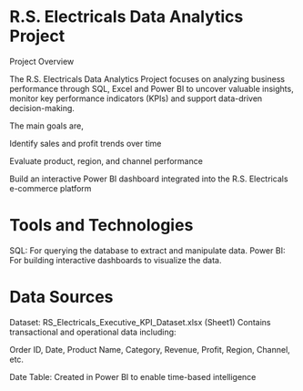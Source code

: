 # R.S. Electricals Data Analytics Project


Project Overview

The R.S. Electricals Data Analytics Project focuses on analyzing business performance through SQL, Excel and Power BI to uncover valuable insights, monitor key performance indicators (KPIs) and support data-driven decision-making.

The main goals are,

Identify sales and profit trends over time

Evaluate product, region, and channel performance

Build an interactive Power BI dashboard integrated into the R.S. Electricals e-commerce platform


# Tools and Technologies

SQL: For querying the database to extract and manipulate data.
Power BI: For building interactive dashboards to visualize the data.

# Data Sources

Dataset: RS_Electricals_Executive_KPI_Dataset.xlsx (Sheet1)
Contains transactional and operational data including:

Order ID, Date, Product Name, Category, Revenue, Profit, Region, Channel, etc.

Date Table: Created in Power BI to enable time-based intelligence
